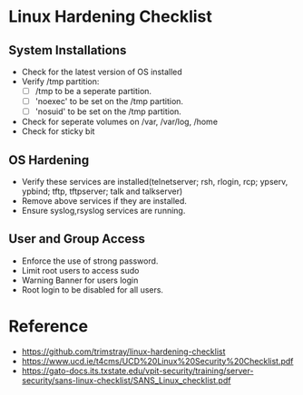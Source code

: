 # Linux Hardening Checklist

## System Installations 
- Check for the latest version of OS installed
- Verify /tmp partition:
  - [ ] /tmp to be a seperate partition.
  - [ ] 'noexec' to be set on the /tmp partition.
  - [ ] 'nosuid' to be set on the /tmp partition. 
- Check for seperate volumes on /var, /var/log, /home
- Check for sticky bit 

## OS Hardening 
- Verify these services are installed(telnet­server; rsh, rlogin, rcp; ypserv, ypbind; tftp, tftp­server; talk and talk­server)
- Remove above services if they are installed. 
- Ensure syslog,rsyslog services are running. 

## User and Group Access 
- Enforce the use of strong password.
- Limit root users to access sudo 
- Warning Banner for users login
- Root login to be disabled for all users. 

# Reference 

- https://github.com/trimstray/linux-hardening-checklist
- https://www.ucd.ie/t4cms/UCD%20Linux%20Security%20Checklist.pdf
- https://gato-docs.its.txstate.edu/vpit-security/training/server-security/sans-linux-checklist/SANS_Linux_checklist.pdf


